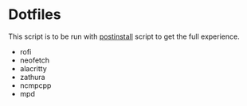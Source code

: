 # Dotfiles

This script is to be run with [postinstall](https://github.com/ibbejohar/postinstall) script to get the full experience.

* rofi
* neofetch
* alacritty
* zathura
* ncmpcpp
* mpd


